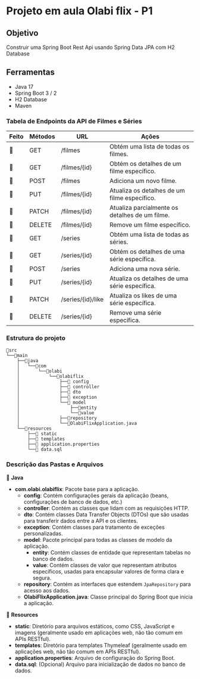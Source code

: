 # Projeto em aula Olabi flix - P1

## Objetivo

Construir uma Spring Boot Rest Api usando Spring Data JPA com H2 Database

## Ferramentas

- Java 17
- Spring Boot 3 / 2
- H2 Database
- Maven

### Tabela de Endpoints da API de Filmes e Séries

| Feito | Métodos | URL               | Ações                                          |
| ----- | ------- | ----------------- | ---------------------------------------------- |
| 🔘    | GET     | /filmes           | Obtém uma lista de todas os filmes.            |
| 🔘    | GET     | /filmes/{id}      | Obtém os detalhes de um filme específico.      |
| 🔘    | POST    | /filmes           | Adiciona um novo filme.                        |
| 🔘    | PUT     | /filmes/{id}      | Atualiza os detalhes de um filme específico.   |
| 🔘    | PATCH   | /filmes/{id}      | Atualiza parcialmente os detalhes de um filme. |
| 🔘    | DELETE  | /filmes/{id}      | Remove um filme específico.                    |
| 🔘    | GET     | /series           | Obtém uma lista de todas as séries.            |
| 🔘    | GET     | /series/{id}      | Obtém os detalhes de uma série específica.     |
| 🔘    | POST    | /series           | Adiciona uma nova série.                       |
| 🔘    | PUT     | /series/{id}      | Atualiza os detalhes de uma série específica.  |
| 🔘    | PATCH   | /series/{id}/like | Atualiza os likes de uma série específica.     |
| 🔘    | DELETE  | /series/{id}      | Remove uma série específica.                   |

### Estrutura do projeto

```plaintext
📂src
└──📂main
    ├──📂java
    │   └──📂com
    │       └──📂olabi
    │           └──📂olabiflix
    │               ├──📁 config
    │               ├──📁 controller
    │               ├──📁 dto
    │               ├──📁 exception
    │               └──📂 model
    │                   ├──📁entity
    │                   └──📁value
    │               ├──📁repository
    │               └──📁OlabiFlixApplication.java
    └──📂resources
        ├──📁 static
        ├──📁 templates
        ├──📄 application.properties
        └──📄 data.sql

```

### Descrição das Pastas e Arquivos

📁 **Java**

- **com.olabi.olabiflix**: Pacote base para a aplicação.
  - **config**: Contém configurações gerais da aplicação (beans, configurações de banco de dados, etc.)
  - **controller**: Contém as classes que lidam com as requisições HTTP.
  - **dto**: Contém classes Data Transfer Objects (DTOs) que são usadas para transferir dados entre a API e os clientes.
  - **exception**: Contém classes para tratamento de exceções personalizadas.
  - **model**: Pacote principal para todas as classes de modelo da aplicação.
    - **entity**: Contém classes de entidade que representam tabelas no banco de dados.
    - **value**: Contém classes de valor que representam atributos específicos, usadas para encapsular valores de forma clara e segura.
  - **repository**: Contém as interfaces que estendem `JpaRepository` para acesso aos dados.
  - **OlabiFlixApplication.java**: Classe principal do Spring Boot que inicia a aplicação.

📁 **Resources**

- **static**: Diretório para arquivos estáticos, como CSS, JavaScript e imagens (geralmente usado em aplicações web, não tão comum em APIs RESTful).
- **templates**: Diretório para templates Thymeleaf (geralmente usado em aplicações web, não tão comum em APIs RESTful).
- **application.properties**: Arquivo de configuração do Spring Boot.
- **data.sql**: (Opcional) Arquivo para inicialização de dados no banco de dados.
